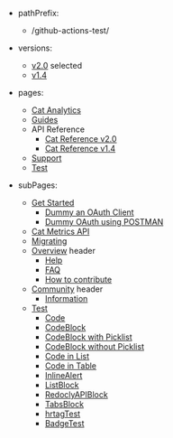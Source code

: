 - pathPrefix:
    - /github-actions-test/

- versions:
    - [v2.0](/github-actions-test/index.md) selected
    - [v1.4](https://github.com/AdobeDocs/dev-site)

- pages:
    - [Cat Analytics](/github-actions-test/index.md)
    - [Guides](/github-actions-test/guides/index.md)
    - API Reference
        - [Cat Reference v2.0](/github-actions-test/api/index.md)
        - [Cat Reference v1.4](/github-actions-test/api/1-4.md)
    - [Support](/github-actions-test/support/index.md)
    - [Test](/github-actions-test/test/code.md)

- subPages:
    - [Get Started](/github-actions-test/guides/index.md)
        - [Dummy an OAuth Client](/github-actions-test/guides/dummy_oauth_client/index.md)
        - [Dummy OAuth using POSTMAN](/github-actions-test/guides/dummy_using_postman/index.md)
    - [Cat Metrics API](/github-actions-test/guides/dummy_metrics_api/index.md)
    - [Migrating](/github-actions-test/guides/migrating/index.md)
    - [Overview](/github-actions-test/support/index.md) header
        - [Help](/github-actions-test/support/index.md)
        - [FAQ](/github-actions-test/support/FAQ/index.md)
        - [How to contribute](/github-actions-test/support/contribute/index.md)
    - [Community](/github-actions-test/support/community/index.md) header
        - [Information](/github-actions-test/support/community/index.md)
    - [Test](/github-actions-test/test/code.md)
        - [Code](/github-actions-test/test/code.md)
        - [CodeBlock](/github-actions-test/test/code-block.md)
        - [CodeBlock with Picklist](/github-actions-test/test/code-block-with-picklist.md)
        - [CodeBlock without Picklist](/github-actions-test/test/code-block-without-picklist.md)
        - [Code in List](/github-actions-test/test/code-in-list.md)
        - [Code in Table](/github-actions-test/test/code-in-table.md)
        - [InlineAlert](/github-actions-test/test/inline-alert.md)
        - [ListBlock](/github-actions-test/test/list-block.md)
        - [RedoclyAPIBlock](/github-actions-test/test/redocly-api-block.md)
        - [TabsBlock](/github-actions-test/test/tabs-block.md)
        - [hrtagTest](/github-actions-test/test/test-hr-0.md)
        - [BadgeTest](/github-actions-test/test/test-badge.md)
